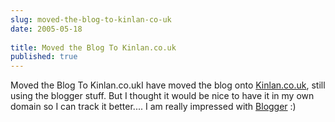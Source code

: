 ```yaml
---
slug: moved-the-blog-to-kinlan-co-uk
date: 2005-05-18
 
title: Moved the Blog To Kinlan.co.uk
published: true
---
```

Moved the Blog To Kinlan.co.ukI have moved the blog onto <a href="http://www.kinlan.co.uk/index.html">Kinlan.co.uk</a>, still using the blogger stuff. But I thought it would be nice to have it in my own domain so I can track it better.... I am really impressed with <a href="http://www.blogger.com/">Blogger</a> :)

